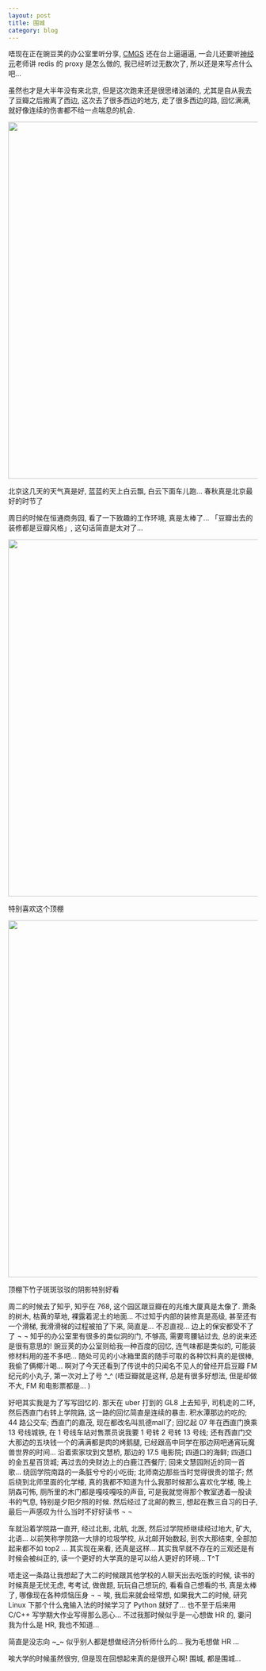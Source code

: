 ```yaml
---
layout: post
title: 围城
category: blog
---
```


唔现在正在豌豆荚的办公室里听分享, [CMGS](http://www.douban.com/people/CMGS/) 还在台上逼逼逼, 一会儿还要听[神经元](http://www.douban.com/people/neuront/)老师讲 redis 的 proxy 是怎么做的, 我已经听过无数次了, 所以还是来写点什么吧... 

虽然也才是大半年没有来北京, 但是这次跑来还是很思绪汹涌的, 尤其是自从我去了豆瓣之后搬离了西边, 这次去了很多西边的地方, 走了很多西边的路, 回忆满满, 就好像连续的伤害都不给一点喘息的机会.

<img src="http://muroq.qiniudn.com/photo-IMG_2530.JPG?imageView/2/w/720/q/85" class="center" style="width: 720px;"/>
<p class="center">北京这几天的天气真是好, 蓝蓝的天上白云飘, 白云下面车儿跑... 春秋真是北京最好的时节了</p>

周日的时候在恒通商务园, 看了一下致趣的工作环境, 真是太棒了... 「豆瓣出去的装修都是豆瓣风格」, 这句话简直是太对了...

<img src="http://muroq.qiniudn.com/photo-IMG_2533.JPG?imageView/2/w/720/q/85" class="center" style="width: 720px;"/>
<p class="center">特别喜欢这个顶棚</p>

<img src="http://muroq.qiniudn.com/photo-IMG_2534.JPG?imageView/2/w/720/q/85" class="center" style="width: 720px;"/>
<p class="center">顶棚下竹子斑斑驳驳的阴影特别好看</p>

周二的时候去了知乎, 知乎在 768, 这个园区跟豆瓣在的兆维大厦真是太像了. 萧条的树木, 枯黄的草地, 裸露着泥土的地面... 不过知乎内部的装修真是高级, 甚至还有一个滑梯, 我滑滑梯的过程被拍了下来, 简直是... 不忍直视... 边上的保安都受不了了 ¬ ¬ 知乎的办公室里有很多的类似洞的门, 不够高, 需要弯腰钻过去, 总的说来还是很有意思的! 豌豆荚的办公室则给我一种百度的回忆, 连气味都是类似的, 可能装修材料用的差不多吧... 随处可见的小冰箱里面的随手可取的各种饮料真的是很棒, 我偷了俩椰汁喝... 啊对了今天还看到了传说中的只闻名不见人的曾经开启豆瓣 FM 纪元的小丸子, 第一次对上了号 ^_^ (唔豆瓣就是这样, 总是有很多好想法, 但是却做不大, FM 和电影票都是... )

好吧其实我是为了写写回忆的. 那天在 uber 打到的 GL8 上去知乎, 司机走的二环, 然后西直门右转上学院路, 这一路的回忆简直是连续的暴击. 积水潭那边的吃的; 44 路公交车; 西直门的嘉茂, 现在都改名叫凯德mall了; 回忆起 07 年在西直门换乘 13 号线城铁, 在 1 号线车站对售票员说我要 1 号转 2 号转 13 号线; 还有西直门交大那边的五块钱一个的满满都是肉的烤鹅腿, 已经跟高中同学在那边网吧通宵玩魔兽世界的时间... 沿着索家坟到文慧桥, 那边的 17.5 电影院; 四道口的海鲜; 四道口的金五星百货城; 再过去的央财边上的白鹿江西餐厅; 回来文慧园附近的同一首歌... 绕回学院南路的一条脏兮兮的小吃街; 北师南边那些当时觉得很贵的馆子; 然后绕到北师里面的化学楼, 真的我都不知道为什么我那时候那么喜欢化学楼, 晚上阴森可怖, 厕所里的木门都是嘎吱嘎吱的声音, 可是我就觉得那个教室透着一股读书的气息, 特别是夕阳夕照的时候. 然后经过了北邮的教三, 想起在教三自习的日子, 最后一声感叹为什么当时不好好读书 ¬ ¬

车就沿着学院路一直开, 经过北影, 北航, 北医, 然后过学院桥继续经过地大, 矿大, 北语... 以前笑称学院路一大排的垃圾学校, 从北邮开始数起, 到农大那结束, 全部加起来都不如 top2 ... 其实现在来看, 还真是这样... 其实我早就不存在的三观还是有时候会被纠正的, 读一个更好的大学真的是可以给人更好的环境... T^T 

唔走这一条路让我想起了大二的时候跟其他学校的人聊天出去吃饭的时候, 读书的时候真是无忧无虑, 考考试, 做做题, 玩玩自己想玩的, 看看自己想看的书, 真是太棒了, 哪像现在各种烦恼压身 ¬ ¬ 唉, 我后来就会经常想, 如果我大二的时候, 研究 Linux 下那个什么鬼输入法的时候学习了 Python 就好了... 也不至于后来用 C/C++ 写学期大作业写得那么恶心... 不过我那时候似乎是一心想做 HR 的, 嫑问我为什么是 HR, 我也不知道...

简直是没志向 ~_~ 似乎别人都是想做经济分析师什么的... 我为毛想做 HR ... 

唉大学的时候虽然很穷, 但是现在回想起来真的是很开心啊! 围城, 都是围城... 